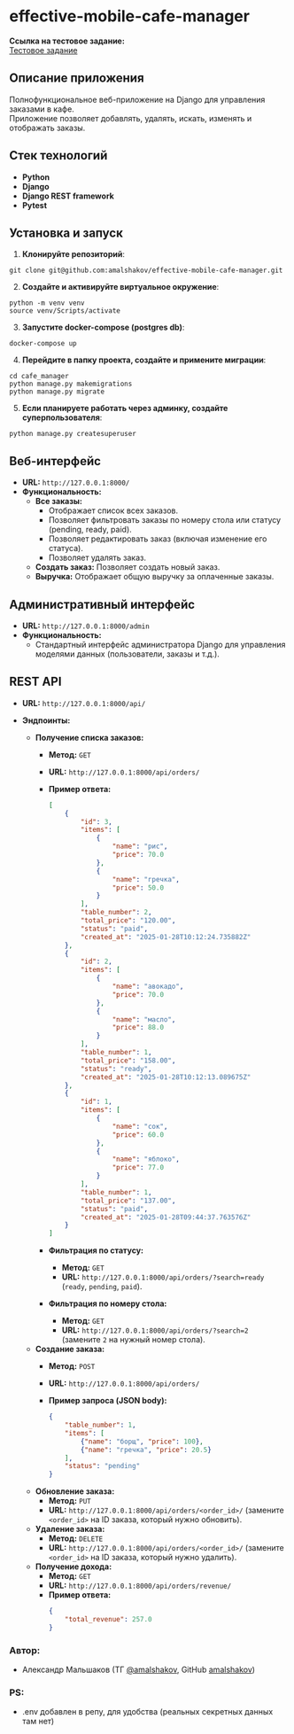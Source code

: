 # effective-mobile-cafe-manager

**Ссылка на тестовое задание:**  
[Тестовое задание](https://docs.google.com/document/d/1-VJZRZhaWjtcqN-edMS2EKp621eMHqho9hPaZWSe8Og/edit?tab=t.0#heading=h.c8vqchg2yga1)

## Описание приложения

Полнофункциональное веб-приложение на Django для управления заказами в кафе.  
Приложение позволяет добавлять, удалять, искать, изменять и отображать заказы.

## Стек технологий

- **Python**
- **Django**
- **Django REST framework**
- **Pytest**

## Установка и запуск

1. **Клонируйте репозиторий**:
```
git clone git@github.com:amalshakov/effective-mobile-cafe-manager.git
```
2. **Создайте и активируйте виртуальное окружение**:
```
python -m venv venv
source venv/Scripts/activate
```
3. **Запустите docker-compose (postgres db)**:
```
docker-compose up
```
4. **Перейдите в папку проекта, создайте и примените миграции**:
```
cd cafe_manager
python manage.py makemigrations
python manage.py migrate
```
5. **Если планируете работать через админку, создайте суперпользователя**:
```
python manage.py createsuperuser
```

## Веб-интерфейс

*   **URL:** `http://127.0.0.1:8000/`
*   **Функциональность:**
    *   **Все заказы:**
        *   Отображает список всех заказов.
        *   Позволяет фильтровать заказы по номеру стола или статусу (pending, ready, paid).
        *   Позволяет редактировать заказ (включая изменение его статуса).
        *   Позволяет удалять заказ.
    *   **Создать заказ:** Позволяет создать новый заказ.
    *   **Выручка:** Отображает общую выручку за оплаченные заказы.

## Административный интерфейс

*   **URL:** `http://127.0.0.1:8000/admin`
*   **Функциональность:**
    *   Стандартный интерфейс администратора Django для управления моделями данных (пользователи, заказы и т.д.).

## REST API

*   **URL:** `http://127.0.0.1:8000/api/`
*   **Эндпоинты:**

    *   **Получение списка заказов:**
        *   **Метод:** `GET`
        *   **URL:** `http://127.0.0.1:8000/api/orders/`
        *   **Пример ответа:**

            ```json
            [
                {
                    "id": 3,
                    "items": [
                        {
                            "name": "рис",
                            "price": 70.0
                        },
                        {
                            "name": "гречка",
                            "price": 50.0
                        }
                    ],
                    "table_number": 2,
                    "total_price": "120.00",
                    "status": "paid",
                    "created_at": "2025-01-28T10:12:24.735882Z"
                },
                {
                    "id": 2,
                    "items": [
                        {
                            "name": "авокадо",
                            "price": 70.0
                        },
                        {
                            "name": "масло",
                            "price": 88.0
                        }
                    ],
                    "table_number": 1,
                    "total_price": "158.00",
                    "status": "ready",
                    "created_at": "2025-01-28T10:12:13.089675Z"
                },
                {
                    "id": 1,
                    "items": [
                        {
                            "name": "сок",
                            "price": 60.0
                        },
                        {
                            "name": "яблоко",
                            "price": 77.0
                        }
                    ],
                    "table_number": 1,
                    "total_price": "137.00",
                    "status": "paid",
                    "created_at": "2025-01-28T09:44:37.763576Z"
                }
            ]
            ```

        *   **Фильтрация по статусу:**
            *   **Метод:** `GET`
            *   **URL:** `http://127.0.0.1:8000/api/orders/?search=ready` (`ready`, `pending`, `paid`).
        *   **Фильтрация по номеру стола:**
            *   **Метод:** `GET`
            *   **URL:** `http://127.0.0.1:8000/api/orders/?search=2` (замените `2` на нужный номер стола).
    *   **Создание заказа:**
        *   **Метод:** `POST`
        *   **URL:** `http://127.0.0.1:8000/api/orders/`
        *   **Пример запроса (JSON body):**

            ```json
            {
                "table_number": 1,
                "items": [
                    {"name": "борщ", "price": 100},
                    {"name": "гречка", "price": 20.5}
                ],
                "status": "pending"
            }
            ```
    *   **Обновление заказа:**
        *   **Метод:** `PUT`
        *   **URL:** `http://127.0.0.1:8000/api/orders/<order_id>/` (замените `<order_id>` на ID заказа, который нужно обновить).
    *   **Удаление заказа:**
        *   **Метод:** `DELETE`
        *   **URL:** `http://127.0.0.1:8000/api/orders/<order_id>/` (замените `<order_id>` на ID заказа, который нужно удалить).
    *   **Получение дохода:**
        *   **Метод:** `GET`
        *   **URL:** `http://127.0.0.1:8000/api/orders/revenue/`
        *   **Пример ответа:**
            ```json
            {
                "total_revenue": 257.0
            }
            ```


### Автор:
- Александр Мальшаков (ТГ [@amalshakov](https://t.me/amalshakov), GitHub [amalshakov](https://github.com/amalshakov/))

### PS:
- .env добавлен в репу, для удобства (реальных секретных данных там нет)